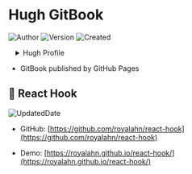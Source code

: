 # Hugh GitBook

![Author](https://img.shields.io/badge/Author-Hugh_Ahn-blue.svg?style=plastic&logo=ActiGraph&logoColor=white) ![Version](https://img.shields.io/badge/version-1.0.0-0b90a8.svg?style=plastic&logo=SemVer&logoColor=white) ![Created](https://img.shields.io/badge/Created_Date-2021--07--08-red.svg?style=plastic&logo=Coursera&logoColor=white)

<details style="margin-left: 14px">
<summary>Hugh Profile</summary>
<p style="border: 1px solid #f0f0f0; padding: 10px; text-align: center">
<img src="assets/images/hugh.ahn.jpg" alt="Hugh Ahn Profile" style="max-width: 480px;" />
</p>
</details>

- GitBook published by GitHub Pages

## 🍌 React Hook

![UpdatedDate](https://img.shields.io/badge/Updated_Date-2021--07--08-red.svg?style=plastic&logo=Cachet&logoColor=white)

- GitHub: [https://github.com/royalahn/react-hook](https://github.com/royalahn/react-hook)

- Demo: [https://royalahn.github.io/react-hook/](https://royalahn.github.io/react-hook/)
